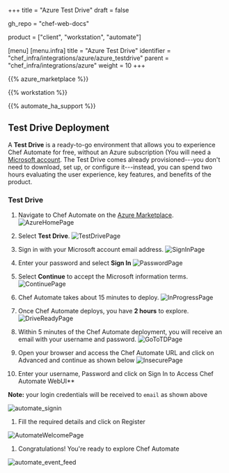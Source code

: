 +++
title = "Azure Test Drive"
draft = false

gh_repo = "chef-web-docs"

product = ["client", "workstation", "automate"]

[menu]
  [menu.infra]
    title = "Azure Test Drive"
    identifier = "chef_infra/integrations/azure/azure_testdrive"
    parent = "chef_infra/integrations/azure"
    weight = 10
+++

{{% azure_marketplace %}}

{{% workstation %}}

{{% automate_ha_support %}}

## Test Drive Deployment

A **Test Drive** is a ready-to-go environment that allows you to experience Chef Automate for free, without an Azure subscription (You will need a [Microsoft account](https://signup.live.com/). The Test Drive comes already provisioned---you don't need to download, set up, or configure it---instead, you can spend two hours evaluating the user experience, key features, and benefits of the product.

### Test Drive

1. Navigate to Chef Automate on the [Azure Marketplace](https://azuremarketplace.microsoft.com/en-us/marketplace/apps/chef-software.chef-automate).
  ![AzureHomePage](/images/az_home.png)

1. Select **Test Drive**.
  ![TestDrivePage](/images/az_testdrive.png)

1. Sign in with your Microsoft account email address.
  ![SignInPage](/images/az_signin.png)

1. Enter your password and select **Sign In**
  ![PasswordPage](/images/ms_pass.png)

1. Select **Continue** to accept the Microsoft information terms.
  ![ContinuePage](/images/az_test_continue.png)

1. Chef Automate takes about 15 minutes to deploy.
  ![InProgressPage](/images/az_test_progress.png)

1. Once Chef Automate deploys, you have **2 hours** to explore.
  ![DriveReadyPage](/images/az_test_ready.png)

1. Within 5 minutes of the Chef Automate deployment, you will receive an email with your username and password.
  ![GoToTDPage](/images/az_test_goto.png)

1. Open your browser and access the Chef Automate URL and click on Advanced and continue as shown below
  ![InsecurePage](/images/automate_insecure_page.png)

1. Enter your username, Password and click on Sign In to Access Chef Automate WebUI**

**Note:**  your login credentials will be received to `email` as shown above

![automate_signin](/images/automate_signin.png)

1. Fill the required details and click on Register

![AutomateWelcomePage](/images/automate_welcome.png)

1. Congratulations! You're ready to explore Chef Automate

![automate_event_feed](/images/automate_event_feed_empty.png)
